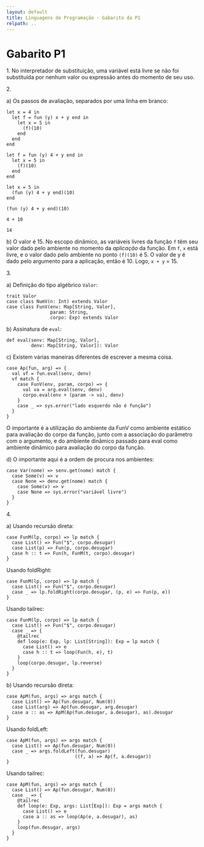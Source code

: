 ```yaml
---
layout: default
title: Linguagens de Programação - Gabarito da P1
relpath: ..
---
```


Gabarito P1
===========

1\. No interpretador de substituição, uma variável
está livre se não foi substituída por nenhum valor
ou expressão antes do momento de seu uso.

2\.

a) Os passos de avaliação, separados por uma linha em branco:

    let x = 4 in
      let f = fun (y) x + y end in
        let x = 5 in
	      (f)(10)
	    end
      end
    end  
    
    let f = fun (y) 4 + y end in
      let x = 5 in
	    (f)(10)
      end
    end
    
    let x = 5 in
      (fun (y) 4 + y end)(10)
    end
    
    (fun (y) 4 + y end)(10)
    
    4 + 10
    
    14

b) O valor é 15. No escopo dinâmico, as variáveis livres da função
`f` têm seu valor dado pelo ambiente no momento da *aplicação*
da função. Em `f`, `x` está livre, e o valor dado pelo
ambiente no ponto `(f)(10)` é 5. O valor de y é dado pelo
argumento para a aplicação, então é 10. Logo, `x + y` = 15.

3\.

a) Definição do tipo algébrico `Valor`:

    trait Valor
    case class NumV(n: Int) extends Valor
    case class FunV(env: Map[String, Valor],
                    param: String,
		    		corpo: Exp) extends Valor

b) Assinatura de `eval`:

    def eval(senv: Map[String, Valor],
             denv: Map[String, Valor]): Valor

c) Existem várias maneiras diferentes de escrever a mesma coisa.

    case Ap(fun, arg) => {
      val vf = fun.eval(senv, denv)
      vf match {
        case FunV(env, param, corpo) => {
          val va = arg.eval(senv, denv)
	      corpo.eval(env + (param -> va), denv)   
	    }
	    case _ => sys.error("lado esquerdo não é função")
      }
    }

O importante é a utilização do ambiente da FunV como
ambiente estático para avaliação do corpo da função,
junto com a associação do parâmetro com o argumento,
e do ambiente dinâmico passado para eval como ambiente
dinâmico para avaliação do corpo da função.

d) O importante aqui é a ordem de procura nos ambientes:

    case Var(nome) => senv.get(nome) match {
      case Some(v) => v
      case None => denv.get(nome) match {
        case Some(v) => v
	    case None => sys.error("variável livre")
      }
    }

4\.

a) Usando recursão direta:

    case FunM(lp, corpo) => lp match {
      case List() => Fun("$", corpo.desugar)
      case List(p) => Fun(p, corpo.desugar)
      case h :: t => Fun(h, FunM(t, corpo).desugar)
    }

Usando foldRight:
  
    case FunM(lp, corpo) => lp match {
      case List() => Fun("$", corpo.desugar)
      case _ => lp.foldRight(corpo.desugar, (p, e) => Fun(p, e))
    }

Usando tailrec:

    case FunM(lp, corpo) => lp match {
      case List() => Fun("$", corpo.desugar)
      case _ => {
        @tailrec
        def loop(e: Exp, lp: List[String]): Exp = lp match {
	      case List() => e
	      case h :: t => loop(Fun(h, e), t)
        }
        loop(corpo.desugar, lp.reverse)
      }
    }

b) Usando recursão direta:

    case ApM(fun, args) => args match {
      case List() => Ap(fun.desugar, Num(0))
      case List(arg) => Ap(fun.desugar, arg.desugar)
      case a :: as => ApM(Ap(fun.desugar, a.desugar), as).desugar
    }

Usando foldLeft:

    case ApM(fun, args) => args match {
      case List() => Ap(fun.desugar, Num(0))
      case _ => args.foldLeft(fun.desugar) 
                             ((f, a) => Ap(f, a.desugar))
    }

Usando tailrec:

    case ApM(fun, args) => args match {
      case List() => Ap(fun.desugar, Num(0))
      case _ => {
        @tailrec
	    def loop(e: Exp, args: List[Exp]): Exp = args match {
	      case List() => e
	      case a :: as => loop(Ap(e, a.desugar), as)
	    }
	    loop(fun.desugar, args)
      }
    }
